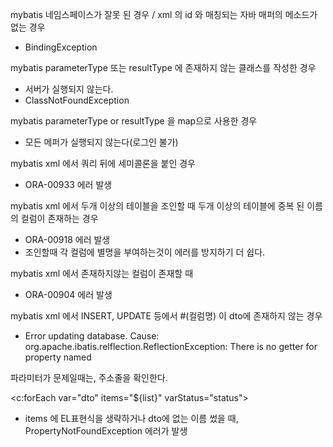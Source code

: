 mybatis 네임스페이스가 잘못 된 경우 / xml 의 id 와 매칭되는 자바 매퍼의 메소드가 없는 경우
- BindingException

mybatis parameterType 또는 resultType 에 존재하지 않는 클래스를 작성한 경우
- 서버가 실행되지 않는다.
- ClassNotFoundException

mybatis parameterType or resultType 을 map으로 사용한 경우
- 모든 메퍼가 실행되지 않는다(로그인 불가)

mybatis xml 에서 쿼리 뒤에 세미콜론을 붙인 경우
- ORA-00933 에러 발생

mybatis xml 에서 두개 이상의 테이블을 조인할 때 두개 이상의 테이블에 중복 된 이름의 컬럼이 존재하는 경우
- ORA-00918 에러 발생
- 조인할때 각 컬럼에 별명을 부여하는것이 에러를 방지하기 더 쉽다.

mybatis xml 에서 존재하지않는 컬럼이 존재할 때
- ORA-00904 에러 발생

mybatis xml 에서 INSERT, UPDATE 등에서 #(컬럼명) 이 dto에 존재하지 않는 경우
- Error updating database. Cause: org.apache.ibatis.relflection.ReflectionException: There is no getter for property named

파라미터가 문제일때는, 주소줄을 확인한다.

<c:forEach var="dto" items="${list}" varStatus="status">
- items 에 EL표현식을 생략하거나 dto에 없는 이름 썼을 때, PropertyNotFoundException 에러가 발생
